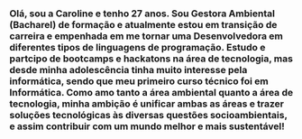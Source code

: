 

### Olá, sou a Caroline e tenho 27 anos. Sou Gestora Ambiental (Bacharel) de formação e atualmente estou em transição de carreira e empenhada em me tornar uma Desenvolvedora em diferentes tipos de linguagens de programação. Estudo e partcipo de bootcamps e hackatons na área de tecnologia, mas desde minha adolescência tinha muito interesse pela informática, sendo que meu primeiro curso técnico foi em Informática. Como amo tanto a área ambiental quanto a área de tecnologia, minha ambição é unificar ambas as áreas e trazer soluções tecnológicas às diversas questões socioambientais, e assim contribuir com um mundo melhor e mais sustentável! 

<!--
**carolinemerces/carolinemerces** is a ✨ _special_ ✨ repository because its `README.md` (this file) appears on your GitHub profile.

Here are some ideas to get you started:
- 
- 🔭 I’m currently working on ...
- 🌱 I’m currently learning ...
- 👯 I’m looking to collaborate on ...
- 🤔 I’m looking for help with ...
- 💬 Ask me about ...
- 📫 How to reach me: ...
- 😄 Pronouns: ...
- ⚡ Fun fact: ...
-->
